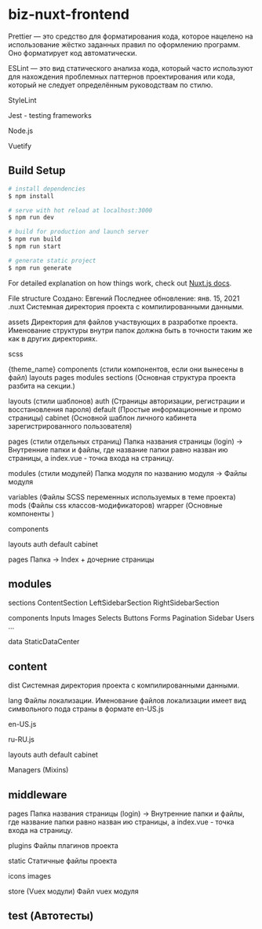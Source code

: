 # biz-nuxt-frontend

Prettier — это средство для форматирования кода, которое нацелено на использование жёстко заданных правил по оформлению программ. Оно форматирует код автоматически.

ESLint  — это вид статического анализа кода, который часто используют для нахождения проблемных паттернов проектирования или кода, который не следует определённым руководствам по стилю.

StyleLint 

Jest - testing frameworks 

Node.js

Vuetify


## Build Setup

```bash
# install dependencies
$ npm install

# serve with hot reload at localhost:3000
$ npm run dev

# build for production and launch server
$ npm run build
$ npm run start

# generate static project
$ npm run generate
```

For detailed explanation on how things work, check out [Nuxt.js docs](https://nuxtjs.org).


File structure
Создано: Евгений
Последнее обновление: янв. 15, 2021
.nuxt
Системная директория проекта с компилированными данными.

assets
Директория для файлов участвующих в разработке проекта. 
Именование структуры внутри папок должна быть в точности таким же как в других директориях. 

scss

{theme_name}
components (стили компонентов, если они вынесены в файл)
layouts
pages
modules
sections (Основная структура проекта разбита на секции.)

layouts (стили шаблонов)
auth (Страницы авторизации, регистрации и восстановления пароля)
default (Простые информационные и промо страницы)
cabinet (Основной шаблон личного кабинета зарегистрированного пользователя)

pages (стили отдельных страниц)
Папка названия страницы (login) → Внутренние папки и файлы, где название папки равно назван ию страницы, а index.vue - точка входа на страницу. 

modules (стили модулей)
Папка модуля по названию модуля → Файлы модуля

variables (Файлы SCSS переменных используемых в теме проекта)
mods (Файлы css классов-модификаторов)
wrapper (Основные компоненты )

components

layouts
auth
default
cabinet


pages
Папка → Index + дочерние страницы


modules
---


sections
ContentSection
LeftSidebarSection
RightSidebarSection


components
Inputs
Images
Selects
Buttons
Forms
Pagination
Sidebar
Users
…


data
StaticDataCenter


content
---

dist
Системная директория проекта с компилированными данными.

lang
Файлы локализации.
Именование файлов локализации имеет вид символьного пода страны в формате en-US.js

en-US.js

ru-RU.js

layouts
auth
default
cabinet

Managers (Mixins)

middleware
---

pages
Папка названия страницы (login) → Внутренние папки и файлы, где название папки равно назван ию страницы, а index.vue - точка входа на страницу. 

plugins
Файлы плагинов проекта

static 
Статичные  файлы проекта

icons
images

store (Vuex модули)
Файл vuex модуля

test (Автотесты)
---